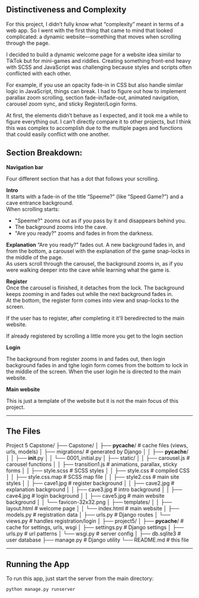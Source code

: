 ## Distinctiveness and Complexity

For this project, I didn’t fully know what “complexity” meant in terms of a web app. So I went with the first thing that came to mind that looked complicated: a dynamic website—something that moves when scrolling through the page.

I decided to build a dynamic welcome page for a website idea similar to TikTok but for mini-games and riddles. Creating something front-end heavy with SCSS and JavaScript was challenging because styles and scripts often conflicted with each other.

For example, if you use an opacity fade-in in CSS but also handle similar logic in JavaScript, things can break. I had to figure out how to implement parallax zoom scrolling, section fade-in/fade-out, animated navigation, carousel zoom sync, and sticky Register/Login forms.

At first, the elements didn’t behave as I expected, and it took me a while to figure everything out. I can’t directly compare it to other projects, but I think this was complex to accomplish due to the multiple pages and functions that could easily conflict with one another.

## Section Breakdown:

**Navigation bar**

Four different section that has a dot that follows your scrolling.

**Intro**  
It starts with a fade-in of the title “Speeme?” (like “Speed Game?”) and a cave entrance background.  
When scrolling starts:
- "Speeme?" zooms out as if you pass by it and disappears behind you.
- The background zooms into the cave.
- "Are you ready?" zooms and fades in from the darkness.

**Explanation**
“Are you ready?” fades out. A new background fades in, and from the bottom, a carousel with the explanation of the game snap-locks in the middle of the page.  
 As users scroll through the carousel, the background zooms in, as if you were walking deeper into the cave while learning what the game is.

**Register**  
Once the carousel is finished, it detaches from the lock. The background keeps zooming in and fades out while the next background fades in.  
At the bottom, the register form comes into view and snap-locks to the screen.

If the user has to register, after completing it it'll beredirected to the main website.

If already registered by scrolling a little more you get to the login section

**Login**  

The background from register zooms in and fades out, then login background fades in and tghe login form comes from the bottom to lock in the middle of the screen. When the user login he is directed to the main website.

**Main website**

This is just a template of the website but it is not the main focus of this project.

---

## The Files

Project 5 Capstone/
├── Capstone/
│   ├── __pycache__/              # cache files (views, urls, models)
│   ├── migrations/               # generated by Django
│   │   ├── __pycache__/
│   │   ├── __init__.py
│   │   └── 0001_initial.py
│   ├── static/
│   │   ├── carousel.js           # carousel functions
│   │   ├── transition1.js        # animations, parallax, sticky forms
│   │   ├── style.scss            # SCSS styles
│   │   ├── style.css             # compiled CSS
│   │   ├── style.css.map         # SCSS map file
│   │   ├── style2.css            # main site styles
│   │   ├── cave1.jpg             # register background
│   │   ├── cave2.jpg             # explanation background
│   │   ├── cave3.jpg             # intro background
│   │   ├── cave4.jpg             # login background
│   │   ├── cave5.jpg             # main website background
│   │   └── favicon-32x32.png
│   ├── templates/
│   │   ├── layout.html           # welcome page
│   │   └── index.html            # main website
│   ├── models.py                 # registration data
│   ├── urls.py                   # Django routes
│   └── views.py                  # handles registration/login
│
├── project5/
│   ├── __pycache__/              # cache for settings, urls, wsgi
│   ├── settings.py               # Django settings
│   ├── urls.py                   # url patterns
│   └── wsgi.py                   # server config
│
├── db.sqlite3                    # user database
├── manage.py                     # Django utility
└── README.md                     # this file
  
---

## Running the App

To run this app, just start the server from the main directory:

```bash
python manage.py runserver
